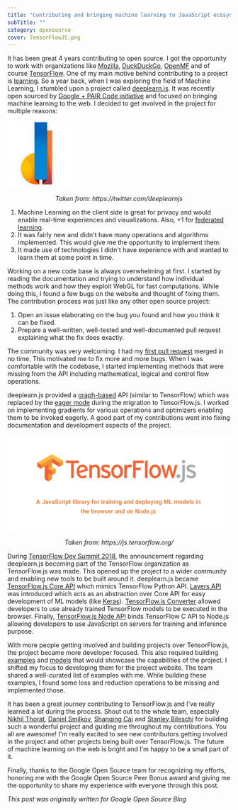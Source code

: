 ```yaml
---
title: "Contributing and bringing machine learning to JavaScript ecosystem with TensorFlow.js"
subTitle: ""
category: opensource
cover: TensorFlowJS.png
---
```


It has been great 4 years contributing to open source. I got the opportunity to work with organizations like [Mozilla](https://mozillians.org/en-US/u/manrajsingh/), [DuckDuckGo](https://duckduckhack.com/u/manrajgrover/), [OpenMF](http://mifos.org/) and of course [TensorFlow](https://js.tensorflow.org/). One of my main motive behind contributing to a project is [learning](https://manrajsingh.in/blog/why-im-ending-commit-a-day/). So a year back, when I was exploring the field of Machine Learning, I stumbled upon a project called [deeplearn.js](https://ai.googleblog.com/2017/08/harness-power-of-machine-learning-in.html). It was recently open sourced by [Google + PAIR Code initiative](https://ai.google/research/teams/brain/pair) and focused on bringing machine learning to the web. I decided to get involved in the project for multiple reasons:

<img src="deeplearnjs.jpg" style="max-width: 150px;"/>
<p align="center">
    <i>Taken from: https://twitter.com/deeplearnjs</i>
</p>

1. Machine Learning on the client side is great for privacy and would enable real-time experiences and visualizations. Also, +1 for [federated learning](https://ai.googleblog.com/2017/04/federated-learning-collaborative.html).
2. It was fairly new and didn't have many operations and algorithms implemented. This would give me the opportunity to implement them.
3. It made use of technologies I didn't have experience with and wanted to learn them at some point in time.

Working on a new code base is always overwhelming at first. I started by reading the documentation and trying to understand how individual methods work and how they exploit WebGL for fast computations. While doing this, I found a few bugs on the website and thought of fixing them. The contribution process was just like any other open source project:

1. Open an issue elaborating on the bug you found and how you think it can be fixed.
2. Prepare a well-written, well-tested and well-documented pull request explaining what the fix does exactly.

The community was very welcoming. I had my [first pull request](https://github.com/tensorflow/tfjs-core/pull/214) merged in no time. This motivated me to fix more and more bugs. When I was comfortable with the codebase, I started implementing methods that were missing from the API including mathematical, logical and control flow operations.

deeplearn.js provided a [graph-based](https://www.tensorflow.org/guide/graphs) API (similar to TensorFlow) which was replaced by the [eager mode](https://www.tensorflow.org/guide/eager) during the migration to TensorFlow.js. I worked on implementing gradients for various operations and optimizers enabling them to be invoked eagerly. A good part of my contributions went into fixing documentation and development aspects of the project. 

![TensorFlow.js](TensorFlowJS.png "TensorFlow.js")
<p align="center">
    <i>Taken from: https://js.tensorflow.org/</i>
</p>


During [TensorFlow Dev Summit 2018](https://www.tensorflow.org/dev-summit/), the announcement regarding deeplearn.js becoming part of the TensorFlow organization as TensorFlow.js was made. This opened up the project to a wider community and enabling new tools to be built around it. deeplearn.js became [TensorFlow.js Core API](https://github.com/tensorflow/tfjs-core) which mimics TensorFlow Python API. [Layers API](https://github.com/tensorflow/tfjs-layers) was introduced which acts as an abstraction over Core API for easy development of ML models (like [Keras](https://keras.io/)). [TensorFlow.js Converter](https://github.com/tensorflow/tfjs-converter) allowed developers to use already trained TensorFlow models to be executed in the browser. Finally, [TensorFlow.js Node API](https://github.com/tensorflow/tfjs-node) binds TensorFlow C API to Node.js allowing developers to use JavaScript on servers for training and inference purpose.

With more people getting involved and building projects over TensorFlow.js,  the project became more developer focused. This also required building [examples](https://github.com/tensorflow/tfjs-examples) and [models](https://github.com/tensorflow/tfjs-models) that would showcase the capabilities of the project. I shifted my focus to developing them for the project website. The team shared a well-curated list of examples with me. While building these examples, I found some loss and reduction operations to be missing and implemented those.

It has been a great journey contributing to TensorFlow.js and I've really learned a lot during the process. Shout out to the whole team, especially [Nikhil Thorat](https://twitter.com/nsthorat), [Daniel Smilkov](https://twitter.com/dsmilkov), [Shanqing Cai](https://twitter.com/sqcai) and [Stanley Bileschi](https://twitter.com/xtan) for building such a wonderful project and guiding me throughout my contributions. You all are awesome! I'm really excited to see new contributors getting involved in the project and other projects being built over TensorFlow.js. The future of machine learning on the web is bright and I'm happy to be a small part of it.

Finally, thanks to the Google Open Source team for recognizing my efforts, honoring me with the Google Open Source Peer Bonus award and giving me the opportunity to share my experience with everyone through this post.

*This post was originally written for Google Open Source Blog*
